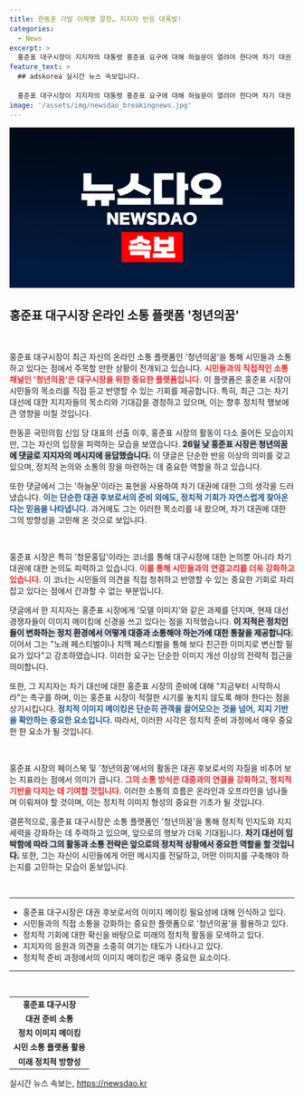 ```yaml
---
title: 한동훈 가발 이재명 깔창… 지지자 반응 대폭발!
categories:
  - News
excerpt: >
  홍준표 대구시장이 지지자의 대통령 홍준표 요구에 대해 하늘문이 열려야 한다며 차기 대권 준비에 신중한 입장을 나타냈다. 이미지 메이킹 필요성을 강조한 댓글에 관심이 집중되고 있다.
feature_text: >
  ## adskorea 실시간 뉴스 속보입니다.

  홍준표 대구시장이 지지자의 대통령 홍준표 요구에 대해 하늘문이 열려야 한다며 차기 대권 준비에 신중한 입장을 나타냈다. 이미지 메이킹 필요성을 강조한 댓글에 관심이 집중되고 있다.
image: '/assets/img/newsdao_breakingnews.jpg'
---
```


<p><img src="/assets/img/newsdao_breakingnews.jpg" alt="adskorea 속보" /></p>

<h2 data-ke-size="size26">홍준표 대구시장 온라인 소통 플랫폼 '청년의꿈'</h2>

<p data-ke-size="size16">&nbsp;</p>

<p>홍준표 대구시장이 최근 자신의 온라인 소통 플랫폼인 '청년의꿈'을 통해 시민들과 소통하고 있다는 점에서 주목할 만한 상황이 전개되고 있습니다. <b><span style="color: #ee2323;">시민들과의 직접적인 소통 채널인 '청년의꿈'은 대구시장을 위한 중요한 플랫폼입니다.</span></b> 이 플랫폼은 홍준표 시장이 시민들의 목소리를 직접 듣고 반영할 수 있는 기회를 제공합니다. 특히, 최근 그는 차기 대선에 대한 지지자들의 목소리와 기대감을 경청하고 있으며, 이는 향후 정치적 행보에 큰 영향을 미칠 것입니다.</p>

<p>한동훈 국민의힘 신임 당 대표의 선출 이후, 홍준표 시장의 활동이 다소 줄어든 모습이지만, 그는 자신의 입장을 피력하는 모습을 보였습니다. <b><span style="background-color: #21538527;">26일 낮 홍준표 시장은 청년의꿈에 댓글로 지지자의 메시지에 응답했습니다.</span></b> 이 댓글은 단순한 반응 이상의 의미를 갖고 있으며, 정치적 논의와 소통의 장을 마련하는 데 중요한 역할을 하고 있습니다.</p>

<p>또한 댓글에서 그는 '하늘문'이라는 표현을 사용하여 차기 대권에 대한 그의 생각을 드러냈습니다. <b><span style="color: #1a5490;">이는 단순한 대권 후보로서의 준비 외에도, 정치적 기회가 자연스럽게 찾아온다는 믿음을 나타냅니다.</span></b> 과거에도 그는 이러한 목소리를 내 왔으며, 차기 대권에 대한 그의 방향성을 고민해 온 것으로 보입니다.</p>

<p data-ke-size="size16">&nbsp;</p>

<p>홍준표 시장은 특히 '청문홍답'이라는 코너를 통해 대구시정에 대한 논의뿐 아니라 차기 대권에 대한 논의도 피력하고 있습니다. <b><span style="color: #ee2323;">이를 통해 시민들과의 연결고리를 더욱 강화하고 있습니다.</span></b> 이 코너는 시민들의 의견을 직접 청취하고 반영할 수 있는 중요한 기회로 자리 잡고 있다는 점에서 간과할 수 없는 부분입니다.</p>

<p>댓글에서 한 지지자는 홍준표 시장에게 '모델 이미지'와 같은 과제를 던지며, 현재 대선 경쟁자들이 이미지 메이킹에 신경을 쓰고 있다는 점을 지적했습니다. <b><span style="background-color: #21538527;">이 지적은 정치인들이 변화하는 정치 환경에서 어떻게 대중과 소통해야 하는가에 대한 통찰을 제공합니다.</span></b> 이어서 그는 "노래 페스티벌이나 치맥 페스티벌을 통해 보다 친근한 이미지로 변신할 필요가 있다"고 강조하였습니다. 이러한 요구는 단순한 이미지 개선 이상의 전략적 접근을 의미합니다.</p>

<p>또한, 그 지지자는 차기 대선에 대한 홍준표 시장의 준비에 대해 "지금부터 시작하시라"는 촉구를 하며, 이는 홍준표 시장이 적절한 시기를 놓치지 않도록 해야 한다는 점을 상기시킵니다. <b><span style="color: #1a5490;">정치적 이미지 메이킹은 단순히 관객을 끌어모으는 것을 넘어, 지지 기반을 확안하는 중요한 요소입니다.</span></b> 따라서, 이러한 시각은 정치적 준비 과정에서 매우 중요한 한 요소가 될 것입니다.</p>

<p data-ke-size="size16">&nbsp;</p>

<p>홍준표 시장의 페이스북 및 '청년의꿈'에서의 활동은 대권 후보로서의 자질을 비추어 보는 지표라는 점에서 의미가 큽니다. <b><span style="color: #ee2323;">그의 소통 방식은 대중과의 연결을 강화하고, 정치적 기반을 다지는 데 기여할 것입니다.</span></b> 이러한 소통의 흐름은 온라인과 오프라인을 넘나들며 이뤄져야 할 것이며, 이는 정치적 이미지 형성의 중요한 기초가 될 것입니다.</p>

<p>결론적으로, 홍준표 대구시장은 소통 플랫폼인 '청년의꿈'을 통해 정치적 인지도와 지지 세력을 강화하는 데 주력하고 있으며, 앞으로의 행보가 더욱 기대됩니다. <b><span style="background-color: #21538527;">차기 대선이 임박함에 따라 그의 활동과 소통 전략은 앞으로의 정치적 상황에서 중요한 역할을 할 것입니다.</span></b> 또한, 그는 자신이 시민들에게 어떤 메시지를 전달하고, 어떤 이미지를 구축해야 하는지를 고민하는 모습이 돋보입니다.</p>

<p data-ke-size="size16">&nbsp;</p>

<hr/>

<ul>
   <li>홍준표 대구시장은 대권 후보로서의 이미지 메이킹 필요성에 대해 인식하고 있다.</li>
   <li>시민들과의 직접 소통을 강화하는 중요한 플랫폼으로 '청년의꿈'을 활용하고 있다.</li>
   <li>정치적 기회에 대한 확신을 바탕으로 미래의 정치적 활동을 모색하고 있다.</li>
   <li>지지자의 응원과 의견을 소중히 여기는 태도가 나타나고 있다.</li>
   <li>정치적 준비 과정에서의 이미지 메이킹은 매우 중요한 요소이다.</li>
</ul>

<hr/>

<p data-ke-size="size16">&nbsp;</p>

<table>
   <tr>
      <td style="text-align: center; height: 17px;"><b>홍준표 대구시장</b></td>
   </tr>
   <tr>
      <td style="text-align: center; height: 17px;"><b>대권 준비 소통</b></td>
   </tr>
   <tr>
      <td style="text-align: center; height: 17px;"><b>정치 이미지 메이킹</b></td>
   </tr>
   <tr>
      <td style="text-align: center; height: 17px;"><b>시민 소통 플랫폼 활용</b></td>
   </tr>
   <tr>
      <td style="text-align: center; height: 17px;"><b>미래 정치적 방향성</b></td>
   </tr>
</table>
실시간 뉴스 속보는, <a href="https://newsdao.kr" rel="dofollow">https://newsdao.kr</a>


